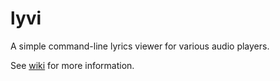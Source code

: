 lyvi
====

A simple command-line lyrics viewer for various audio players.

See [wiki](https://github.com/ok100/lyvi/wiki) for more information.
